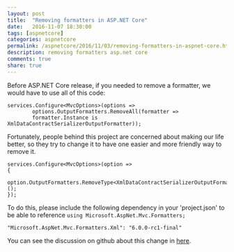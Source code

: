 ```yaml
---
layout: post
title:  "Removing formatters in ASP.NET Core"
date:   2016-11-07 18:30:00
tags: [aspnetcore]
categories: aspnetcore
permalink: /aspnetcore/2016/11/03/removing-formatters-in-aspnet-core.html
description: removing formatters asp.net core
comments: true
share: true
---
```


Before ASP.NET Core release, if you needed to remove a formatter, we would have to use all of this code:

```
services.Configure<MvcOptions>(options =>
        options.OutputFormatters.RemoveAll(formatter =>
        formatter.Instance is XmlDataContractSerializerOutputFormatter));
```

Fortunately, people behind this project are concerned about making our life better, so they try to change it to have one easier and more friendly way to remove it.

```
services.Configure<MvcOptions>(option =>
{
    option.OutputFormatters.RemoveType<XmlDataContractSerializerOutputFormatter>();
});
```

To do this, please include the following dependency in your 'project.json' to be able to reference  `using Microsoft.AspNet.Mvc.Formatters; `

```
"Microsoft.AspNet.Mvc.Formatters.Xml": "6.0.0-rc1-final"
```

You can see the discussion on github about this change in [here](https://github.com/aspnet/Mvc/issues/2945).
